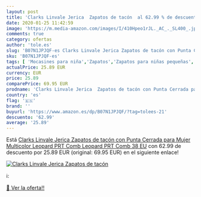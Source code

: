 ```yaml
---
layout: post
title: 'Clarks Linvale Jerica  Zapatos de tacón  al 62.99 % de descuento'
date: 2020-01-25 11:42:59
image: 'https://m.media-amazon.com/images/I/410Hpeo1rJL._AC_._SL400_.jpg'
comments: true
category: ofertas
author: 'tole.es'
slug: 'B07N1JPJQF-es Clarks Linvale Jerica Zapatos de tacón con Punta Cerrada...'
sku: 'B07N1JPJQF-es'
tags: [ 'Mocasines para niña','Zapatos','Zapatos para niñas pequeñas','Zapatos y complementos','zapatos', ]
actualPrice: 25.89 EUR
currency: EUR
price: 25.89
comparePrice: 69.95 EUR
prodname: 'Clarks Linvale Jerica  Zapatos de tacón con Punta Cerrada para Mujer  Multicolor  Leopard PRT Comb Leopard PRT Comb   38 EU'
country: 'es'
flag: '🇪🇸'
brand: ''
buyurl: 'https://www.amazon.es/dp/B07N1JPJQF/?tag=tolees-21'
descuento: '62.99'
average: '25.89'
---
```


Está [Clarks Linvale Jerica  Zapatos de tacón con Punta Cerrada para Mujer  Multicolor  Leopard PRT Comb Leopard PRT Comb   38 EU](https://www.amazon.es/dp/B07N1JPJQF/?tag=tolees-21) con 62.99 de descuento por 25.89 EUR (original: 69.95 EUR) en el siguiente enlace!

[![Clarks Linvale Jerica  Zapatos de tacón ](https://m.media-amazon.com/images/I/410Hpeo1rJL._AC_._SL400_.jpg)](https://www.amazon.es/dp/B07N1JPJQF/?tag=tolees-21)

ℹ️:


[🛒 Ver la oferta!!](https://www.amazon.es/dp/B07N1JPJQF/?tag=tolees-21)
